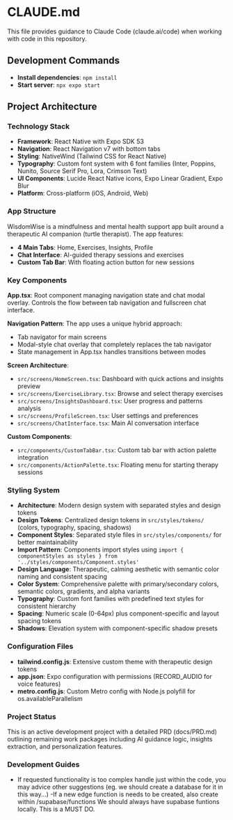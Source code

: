 # CLAUDE.md

This file provides guidance to Claude Code (claude.ai/code) when working with code in this repository.

## Development Commands

- **Install dependencies**: `npm install`
- **Start server**: `npx expo start`


## Project Architecture

### Technology Stack
- **Framework**: React Native with Expo SDK 53
- **Navigation**: React Navigation v7 with bottom tabs
- **Styling**: NativeWind (Tailwind CSS for React Native)
- **Typography**: Custom font system with 6 font families (Inter, Poppins, Nunito, Source Serif Pro, Lora, Crimson Text)
- **UI Components**: Lucide React Native icons, Expo Linear Gradient, Expo Blur
- **Platform**: Cross-platform (iOS, Android, Web)

### App Structure
WisdomWise is a mindfulness and mental health support app built around a therapeutic AI companion (turtle therapist). The app features:

- **4 Main Tabs**: Home, Exercises, Insights, Profile
- **Chat Interface**: AI-guided therapy sessions and exercises
- **Custom Tab Bar**: With floating action button for new sessions

### Key Components

**App.tsx**: Root component managing navigation state and chat modal overlay. Controls the flow between tab navigation and fullscreen chat interface.

**Navigation Pattern**: The app uses a unique hybrid approach:
- Tab navigator for main screens
- Modal-style chat overlay that completely replaces the tab navigator
- State management in App.tsx handles transitions between modes

**Screen Architecture**:
- `src/screens/HomeScreen.tsx`: Dashboard with quick actions and insights preview
- `src/screens/ExerciseLibrary.tsx`: Browse and select therapy exercises  
- `src/screens/InsightsDashboard.tsx`: User progress and patterns analysis
- `src/screens/ProfileScreen.tsx`: User settings and preferences
- `src/screens/ChatInterface.tsx`: Main AI conversation interface

**Custom Components**:
- `src/components/CustomTabBar.tsx`: Custom tab bar with action palette integration
- `src/components/ActionPalette.tsx`: Floating menu for starting therapy sessions

### Styling System
- **Architecture**: Modern design system with separated styles and design tokens
- **Design Tokens**: Centralized design tokens in `src/styles/tokens/` (colors, typography, spacing, shadows)
- **Component Styles**: Separated style files in `src/styles/components/` for better maintainability
- **Import Pattern**: Components import styles using `import { componentStyles as styles } from '../styles/components/Component.styles'`
- **Design Language**: Therapeutic, calming aesthetic with semantic color naming and consistent spacing
- **Color System**: Comprehensive palette with primary/secondary colors, semantic colors, gradients, and alpha variants
- **Typography**: Custom font families with predefined text styles for consistent hierarchy
- **Spacing**: Numeric scale (0-64px) plus component-specific and layout spacing tokens
- **Shadows**: Elevation system with component-specific shadow presets

### Configuration Files
- **tailwind.config.js**: Extensive custom theme with therapeutic design tokens
- **app.json**: Expo configuration with permissions (RECORD_AUDIO for voice features)
- **metro.config.js**: Custom Metro config with Node.js polyfill for os.availableParallelism

### Project Status
This is an active development project with a detailed PRD (docs/PRD.md) outlining remaining work packages including AI guidance logic, insights extraction, and personalization features.

### Development Guides
- If requested functionality is too complex handle just within the code, you may advice other suggestions (eg. we should create a database for it in this way...)
-If a new edge function is needs to be created, also create within /supabase/functions We should always have supabase funtions locally. This is a MUST DO.